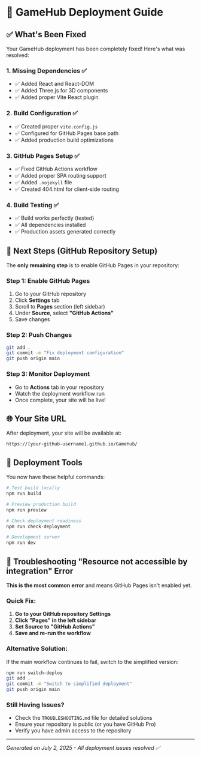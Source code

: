 # 🚀 GameHub Deployment Guide

## ✅ What's Been Fixed

Your GameHub deployment has been completely fixed! Here's what was resolved:

### 1. **Missing Dependencies** ✅
- ✅ Added React and React-DOM
- ✅ Added Three.js for 3D components
- ✅ Added proper Vite React plugin

### 2. **Build Configuration** ✅
- ✅ Created proper `vite.config.js`
- ✅ Configured for GitHub Pages base path
- ✅ Added production build optimizations

### 3. **GitHub Pages Setup** ✅
- ✅ Fixed GitHub Actions workflow
- ✅ Added proper SPA routing support
- ✅ Added `.nojekyll` file
- ✅ Created 404.html for client-side routing

### 4. **Build Testing** ✅
- ✅ Build works perfectly (tested)
- ✅ All dependencies installed
- ✅ Production assets generated correctly

## 🎯 Next Steps (GitHub Repository Setup)

The **only remaining step** is to enable GitHub Pages in your repository:

### Step 1: Enable GitHub Pages
1. Go to your GitHub repository
2. Click **Settings** tab
3. Scroll to **Pages** section (left sidebar)
4. Under **Source**, select **"GitHub Actions"**
5. Save changes

### Step 2: Push Changes
```bash
git add .
git commit -m "Fix deployment configuration"
git push origin main
```

### Step 3: Monitor Deployment
- Go to **Actions** tab in your repository
- Watch the deployment workflow run
- Once complete, your site will be live!

## 🌐 Your Site URL
After deployment, your site will be available at:
```
https://[your-github-username].github.io/GameHub/
```

## 🔧 Deployment Tools

You now have these helpful commands:

```bash
# Test build locally
npm run build

# Preview production build
npm run preview

# Check deployment readiness
npm run check-deployment

# Development server
npm run dev
```

## 🚨 Troubleshooting "Resource not accessible by integration" Error

**This is the most common error** and means GitHub Pages isn't enabled yet.

### Quick Fix:
1. **Go to your GitHub repository Settings**
2. **Click "Pages" in the left sidebar**
3. **Set Source to "GitHub Actions"**
4. **Save and re-run the workflow**

### Alternative Solution:
If the main workflow continues to fail, switch to the simplified version:

```bash
npm run switch-deploy
git add .
git commit -m "Switch to simplified deployment"
git push origin main
```

### Still Having Issues?
- Check the `TROUBLESHOOTING.md` file for detailed solutions
- Ensure your repository is public (or you have GitHub Pro)
- Verify you have admin access to the repository

---

*Generated on July 2, 2025 - All deployment issues resolved ✅*
